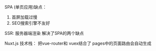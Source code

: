 SPA (单页应用)缺点：
1. 首屏加载过慢
2. SEO搜索引擎不友好

SSR: 服务器端渲染
解决了SPA的两个缺点

Nuxt.js 技术栈：
把vue-router和 vuex结合了
pages中的页面路由会自动生成